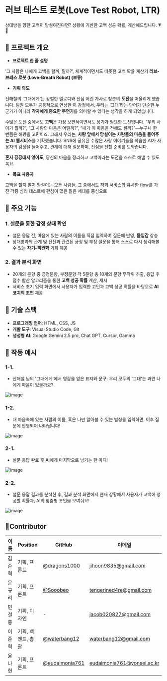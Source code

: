 # 러브 테스트 로봇(Love Test Robot, LTR)

상대방을 향한 고백이 망설여진다면? 상황에 기반한 고백 성공 확률, 계산해드립니다. 💗👾

## 📌 프로젝트 개요

- **프로젝트 한 줄 설명**

’그 사람은 나에게 고백을 할까, 말까?’, 체계적이면서도 따뜻한 고백 확률 계산기 
**러브-브레스 로봇 (Love-Breath Robot) (보류)**
- **기획 의도**

신해철의 ‘그대에게’는 강렬한 멜로디와 진심 어린 가사로 청춘의 **도전**을 떠올리게 했습니다. 팀원 모두가 공통적으로 연상한 이 감정에서, 우리는 ‘그대’라는 단어가 단순한 누군가가 아니라 **각자에게 중요한 무언가**를 의미할 수 있다는 생각을 하게 되었습니다.

수많은 도전 중에서도 **고백**은 가장 보편적이면서도 용기가 필요한 도전입니다. “우리 사이가 뭘까?”, “그 사람의 마음은 어떨까?”, “내가 이 마음을 전해도 될까?”—누구나 한 번쯤은 해봤을 고민이죠.
그래서 우리는, **사랑 앞에서 망설이는 사람들의 마음을 들어주는 AI 웹서비스**를 기획했습니다. SNS에 공유된 수많은 사랑 이야기들을 학습한 AI가 사용자의 감정을 들어주고, 관계에 대해 질문하며, 진심을 전할 준비를 도와줍니다.

**혼자 끙끙대지 않아도**, 당신의 마음을 정리하고 고백이라는 도전을 스스로 해낼 수 있도록요.
- **목표 사용자**

고백을 할지 말지 망설이는 모든 사람들, 그 중에서도 저희 서비스와 유사한 flow를 가진 각종 심리 테스트에 관심이 많은 젊은 세대를 중심으로

## 📌 주요 기능

### 1. 설문을 통한 감정 상태 확인

- 설문 응답 전, 마음에 있는 사람의 이름을 직접 입력하여 질문에 반영, **몰입감** 상승
- 상대방과의 관계 및 진전과 관련된 긍정 및 부정 질문을 통해 스스로 다시 생각해볼 수 있는 **자기-객관화** 기회 제공

### 2. 결과 분석 화면

- 20개의 문항 중 긍정문항, 부정문항 각 5문항 총 10개의 문항 무작위 추출, 응답 후 점수 합산 알고리즘을 통한 **고백 성공 확률** 계산, 제시
- 서비스 초기 입력 화면에서 사용자가 입력한 고민과 고백 성공 확률을 바탕으로 **AI 코치의 조언** 제공

## 📌 기술 스택

- **프로그래밍 언어**: HTML, CSS, JS
- **개발 도구**: Visual Studio Code, Git
- **생성형 AI**: Google Gemini 2.5 pro, Chat GPT, Cursor, Gamma

## 📌 작동 예시

### 1-1.

- 신해철 님의 '그대에게'에서 영감을 얻은 표지와 문구: 우리 모두의 '그대'는 과연 나에게 마음이 있을까요? 

![image](https://github.com/user-attachments/assets/12d0cf9d-cb28-46bf-a7ca-a224f3ecb2be)


### 1-2.

- 내 마음속에 있는 사람의 이름, 혹은 나만 알아볼 수 있는 별칭을 입력하면, 이후 질문에 반영되어 나타납니다!

![image](https://github.com/user-attachments/assets/0163b1e2-b878-4d1b-98ae-a0b53af6270c)


### 2-1.

- 설문 응답 완료 후 AI에게 마지막으로 남기는 한 마디! 

![image](https://github.com/user-attachments/assets/42ef603e-a903-4bfc-b39c-f7f01f8b81b2)


### 2-2.

- 설문 응답 결과를 분석한 후, 결과 분석 화면에서 현재 상황에서 사용자가 고백에 성공할 확률과, AI의 맞춤형 조언을 보여줘요!

![image](https://github.com/user-attachments/assets/0b84c486-59ae-4793-8c2c-040e70e7440e)


## 📌Contributor

| 이름 | Position | GitHub | 이메일 |
| --- | --- | --- | --- |
| 김준혁 | 기획, 프론트 | [@dragons1000](https://github.com/dragons1000) | [jihoon9835@gmail.com](mailto:jihoon9835@gmail.com) |
| 문규리 | 기획, 프론트 | [@Sooobeo](https://github.com/Sooobeo) | [tengerined4re@gmail.com](mailto:tengerined4re@gmail.com) |
| 민철홍 | 기획, 디자인 | - | [jacob020827@gmail.com](mailto:jacob020827@gmail.com) |
| 이준혁 | 기획, 백엔드, 총괄 | [@waterbang12](https://github.com/waterbang12) | [waterbang12@gmail.com](mailto:waterbang12@gmail.com) |
| 윤나현 | 기획, 프론트 | [@eudaimonia761](https://github.com/eudaimonia761) | [eudaimonia761@yonsei.ac.kr](mailto:eudaimonia761@yonsei.ac.kr) |

